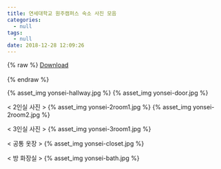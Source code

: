 ```yaml
---
title: 연세대학교 원주캠퍼스 숙소 사진 모음
categories:
  - null
tags:
  - null
date: 2018-12-28 12:09:26
---
```


{% raw %}
<a download href="yonsei-photos.zip" class="buttonDownload">Download</a>
<br><br>
{% endraw %}

{% asset_img yonsei-hallway.jpg %}
{% asset_img yonsei-door.jpg %}

< 2인실 사진 >
{% asset_img yonsei-2room1.jpg %}
{% asset_img yonsei-2room2.jpg %}

< 3인실 사진 >
{% asset_img yonsei-3room1.jpg %}

< 공통 옷장 >
{% asset_img yonsei-closet.jpg %}

< 방 화장실 >
{% asset_img yonsei-bath.jpg %}
